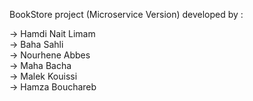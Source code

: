 BookStore project (Microservice Version) developed by : 

-> Hamdi Nait Limam <br />
-> Baha Sahli <br />
-> Nourhene Abbes  <br />
-> Maha Bacha  <br />
-> Malek Kouissi  <br />
-> Hamza Bouchareb